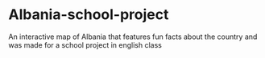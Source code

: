 # Albania-school-project
An interactive map of Albania that features fun facts about the country and was made for a school project in english class
